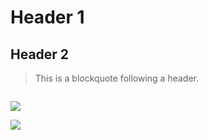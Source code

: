 # [](#header-1)Header 1

## [](#header-2)Header 2

> This is a blockquote following a header.

```js
```

![](https://assets-cdn.github.com/images/icons/emoji/octocat.png)


![](https://assets-cdn.github.com/images/icons/emoji/octocat.png)